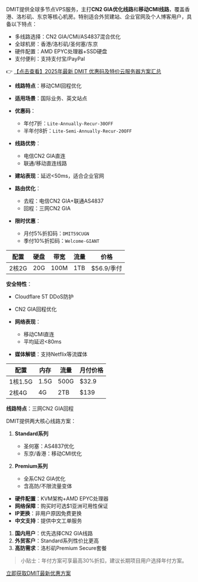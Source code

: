 
DMIT提供全球多节点VPS服务，主打**CN2 GIA优化线路**和**移动CMI线路**，覆盖香港、洛杉矶、东京等核心机房。特别适合外贸建站、企业官网及个人博客用户，具备以下特点：
- 多线路选择：CN2 GIA/CMI/AS4837混合优化
- 全球机房：香港/洛杉矶/圣何塞/东京
- 硬件配置：AMD EPYC处理器+SSD硬盘
- 支付便利：支持支付宝/PayPal

👉 [【点击查看】2025年最新 DMIT 优惠码及特价云服务器方案汇总](https://bit.ly/dmit_coupon)


- **线路特点**：移动CMI回程优化
- **适用场景**：国际业务、英文站点
- **优惠码**：
  - 年付7折：`Lite-Annually-Recur-30OFF`
  - 半年付8折：`Lite-Semi-Annually-Recur-20OFF`

- **线路优势**：
  - 电信CN2 GIA直连
  - 联通/移动直连线路
- **建站表现**：延迟<50ms，适合企业官网

- **路由优化**：
  - 去程：电信CN2 GIA+联通AS4837
  - 回程：三网CN2 GIA
- **限时优惠**：
  - 月付5%折扣码：`DMIT59CUGN`
  - 季付10%折扣码：`Welcome-GIANT`

| 配置   | 硬盘 | 带宽 | 流量  | 价格       |
|--------|------|------|-------|------------|
| 2核2G  | 20G  | 100M | 1TB   | $56.9/季付 |

**安全特性**：
- Cloudflare 5T DDoS防护
- CN2 GIA回程优化

- **网络表现**：
  - 移动CMI直连
  - 平均延迟<80ms
- **媒体解锁**：支持Netflix等流媒体

| 配置   | 内存 | 流量  | 月付价格 |
|--------|------|-------|----------|
| 1核1.5G| 1.5G | 500G  | $32.9    |
| 2核4G  | 4G   | 2TB   | $139     |

**线路特点**：三网CN2 GIA回程

DMIT提供两大核心线路方案：

1. **Standard系列**
   - 圣何塞：AS4837优化
   - 东京/香港：移动CMI优化

2. **Premium系列**
   - 全系CN2 GIA优化
   - 含高防/不限流量变体

- **硬件配置**：KVM架构+AMD EPYC处理器
- **网络保障**：购买时可选$1亚洲可用性保证
- **IP更换**：非用户原因免费更换
- **中文支持**：提供中文工单服务

1. **国内用户**：优先选择CN2 GIA线路
2. **外贸客户**：Standard系列性价比更高
3. **高防需求**：洛杉矶Premium Secure套餐

> 小贴士：年付方案可享最高30%折扣，建议长期项目用户选择年付方案。

[立即获取DMIT最新优惠方案](https://bit.ly/dmit_coupon)
